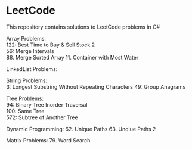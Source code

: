 # LeetCode
This repository contains solutions to LeetCode problems in C#  


Array Problems:  
122: Best Time to Buy & Sell Stock 2    
56: Merge Intervals  
88. Merge Sorted Array 
11. Container with Most Water 

LinkedList Problems:  


String Problems:  
3:  Longest Substring Without Repeating Characters
49: Group Anagrams  

Tree Problems:  
94: Binary Tree Inorder Traversal  
100: Same Tree  
572: Subtree of Another Tree 

Dynamic Programming:
62. Unique Paths
63. Unqiue Paths 2

Matrix Problems:
79. Word Search
